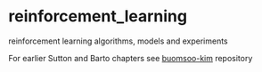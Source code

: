# reinforcement_learning
reinforcement learning algorithms, models and experiments 




For earlier Sutton and Barto chapters see [buomsoo-kim](https://github.com/buomsoo-kim/Tabular-RL-with-Python) repository

